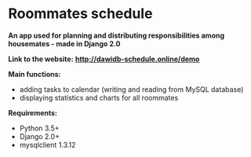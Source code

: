 # Roommates schedule

**An app used for planning and	distributing responsibilities among housemates - made in Django 2.0**

**Link to the website:**
**http://dawidb-schedule.online/demo**

**Main functions:**
- adding tasks to calendar (writing and reading from MySQL database)
- displaying statistics and charts for all roommates

**Requirements:**
- Python 3.5+
- Django 2.0+
- mysqlclient 1.3.12
